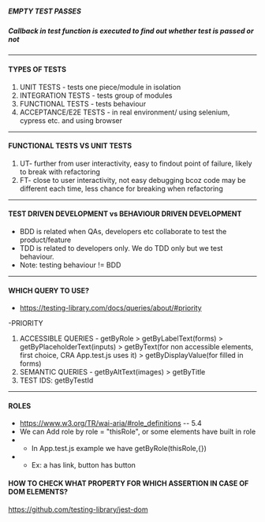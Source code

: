 ##### EMPTY TEST PASSES

##### Callback in test function is executed to find out whether test is passed or not

---

#### TYPES OF TESTS

1.  UNIT TESTS - tests one piece/module in isolation
2.  INTEGRATION TESTS - tests group of modules
3.  FUNCTIONAL TESTS - tests behaviour
4.  ACCEPTANCE/E2E TESTS - in real environment/ using selenium, cypress etc. and using browser

---

#### FUNCTIONAL TESTS VS UNIT TESTS

1.  UT- further from user interactivity, easy to findout point of failure, likely to break with refactoring
2.  FT- close to user interactivity, not easy debugging bcoz code may be different each time, less chance for breaking when refactoring

---

#### TEST DRIVEN DEVELOPMENT vs BEHAVIOUR DRIVEN DEVELOPMENT

- BDD is related when QAs, developers etc collaborate to test the product/feature
- TDD is related to developers only. We do TDD only but we test behaviour.
- Note: testing behaviour != BDD

---

#### WHICH QUERY TO USE?

- https://testing-library.com/docs/queries/about/#priority

-PRIORITY

1.  ACCESSIBLE QUERIES - getByRole > getByLabelText(forms) > getByPlaceholderText(inputs) > getByText(for non accessible elements, first choice, CRA App.test.js uses it) > getByDisplayValue(for filled in forms)
2.  SEMANTIC QUERIES - getByAltText(images) > getByTitle
3.  TEST IDS: getByTestId

---

#### ROLES

- https://www.w3.org/TR/wai-aria/#role_definitions -- 5.4
- We can Add role by role = "thisRole", or some elements have built in role
- - In App.test.js example we have getByRole(thisRole,{<options here>})
- - Ex: a has link, button has button

#### HOW TO CHECK WHAT PROPERTY FOR WHICH ASSERTION IN CASE OF DOM ELEMENTS?

https://github.com/testing-library/jest-dom
